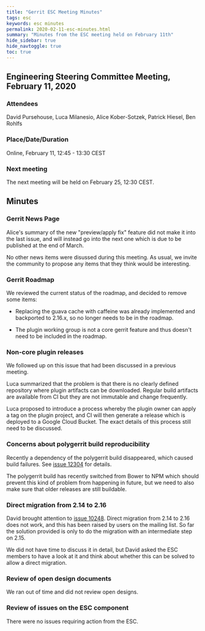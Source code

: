 ```yaml
---
title: "Gerrit ESC Meeting Minutes"
tags: esc
keywords: esc minutes
permalink: 2020-02-11-esc-minutes.html
summary: "Minutes from the ESC meeting held on February 11th"
hide_sidebar: true
hide_navtoggle: true
toc: true
---
```


## Engineering Steering Committee Meeting, February 11, 2020

### Attendees

David Pursehouse, Luca Milanesio, Alice Kober-Sotzek, Patrick Hiesel, Ben Rohlfs

### Place/Date/Duration

Online, February 11, 12:45 - 13:30 CEST

### Next meeting

The next meeting will be held on February 25, 12:30 CEST.

## Minutes

### Gerrit News Page

Alice's summary of the new "preview/apply fix" feature did not make it
into the last issue, and will instead go into the next one which is due
to be published at the end of March.

No other news items were disussed during this meeting. As usual, we invite
the community to propose any items that they think would be interesting.

### Gerrit Roadmap

We reviewed the current status of the roadmap, and decided to remove some
items:

- Replacing the guava cache with caffeine was already implemented and
backported to 2.16.x, so no longer needs to be in the roadmap.

- The plugin working group is not a core gerrit feature and thus doesn't
need to be included in the roadmap.

### Non-core plugin releases

We followed up on this issue that had been discussed in a previous meeting.

Luca summarized that the problem is that there is no clearly defined
repository where plugin artifacts can be downloaded. Regular build artifacts
are available from CI but they are not immutable and change frequently.

Luca proposed to introduce a process whereby the plugin owner can apply a
tag on the plugin project, and CI will then generate a release which is
deployed to a Google Cloud Bucket. The exact details of this process
still need to be discussed.

### Concerns about polygerrit build reproducibility

Recently a dependency of the polygerrit build disappeared, which caused
build failures. See [issue 12304](https://bugs.chromium.org/p/gerrit/issues/detail?id=12304)
for details.

The polygerrit build has recently switched from Bower to NPM which should
prevent this kind of problem from happening in future, but we need to also
make sure that older releases are still buildable.

### Direct migration from 2.14 to 2.16

David brought attention to [issue 10248](https://bugs.chromium.org/p/gerrit/issues/detail?id=10248).
Direct migration from 2.14 to 2.16 does not work, and this has been raised
by users on the mailing list. So far the solution provided is only to do the
migration with an intermediate step on 2.15.

We did not have time to discuss it in detail, but David asked the ESC members
to have a look at it and think about whether this can be solved to allow a
direct migration.

### Review of open design documents

We ran out of time and did not review open designs.

### Review of issues on the ESC component

There were no issues requiring action from the ESC.
